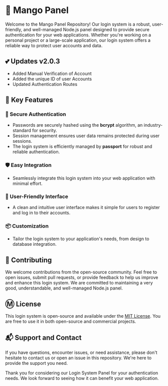 # 🥭 Mango Panel

Welcome to the Mango Panel Repository! Our login system is a robust, user-friendly, and well-managed Node.js panel designed to provide secure authentication for your web applications. Whether you're working on a personal project or a large-scale application, our login system offers a reliable way to protect user accounts and data.

## 💕 Updates v2.0.3 
- Added Manual Verification of Account
- Added the unique ID of user Accounts
- Updated Authentication Routes
  
## 🎊 Key Features

### 🔐 Secure Authentication
- Passwords are securely hashed using the **bcrypt** algorithm, an industry-standard for security.
- Session management ensures user data remains protected during user sessions.
- The login system is efficiently managed by **passport** for robust and reliable authentication.

### 🛡 Easy Integration
- Seamlessly integrate this login system into your web application with minimal effort.

### 📨 User-Friendly Interface
- A clean and intuitive user interface makes it simple for users to register and log in to their accounts.

### 📦 Customization
- Tailor the login system to your application's needs, from design to database integration.

## 🚸 Contributing

We welcome contributions from the open-source community. Feel free to open issues, submit pull requests, or provide feedback to help us improve and enhance this login system. We are committed to maintaining a very good, understandable, and well-managed Node.js panel.

## Ⓜ️ License

This login system is open-source and available under the [MIT License](https://github.com/asharnotfounds/mangopanel/blob/main/LICENSE). You are free to use it in both open-source and commercial projects.

## 📬 Support and Contact

If you have questions, encounter issues, or need assistance, please don't hesitate to contact us or open an issue in this repository. We're here to provide the support you need.

Thank you for considering our Login System Panel for your authentication needs. We look forward to seeing how it can benefit your web application.
